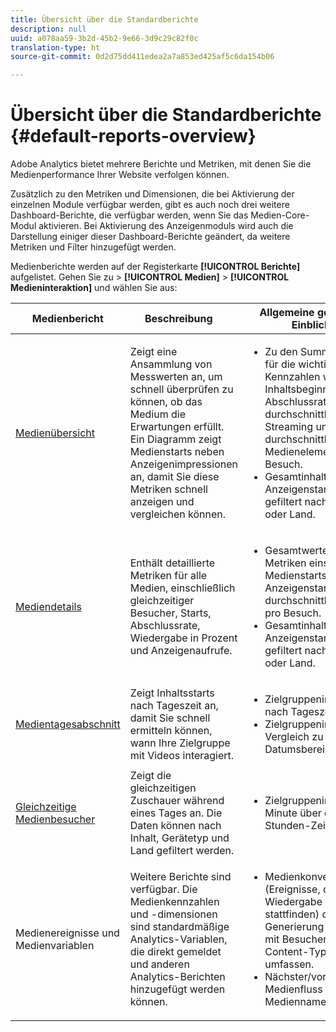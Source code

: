 ```yaml
---
title: Übersicht über die Standardberichte
description: null
uuid: a078aa59-3b2d-45b2-9e66-3d9c29c82f0c
translation-type: ht
source-git-commit: 0d2d75dd411edea2a7a853ed425af5c6da154b06

---
```



# Übersicht über die Standardberichte {#default-reports-overview}

Adobe Analytics bietet mehrere Berichte und Metriken, mit denen Sie die Medienperformance Ihrer Website verfolgen können.

Zusätzlich zu den Metriken und Dimensionen, die bei Aktivierung der einzelnen Module verfügbar werden, gibt es auch noch drei weitere Dashboard-Berichte, die verfügbar werden, wenn Sie das Medien-Core-Modul aktivieren. Bei Aktivierung des Anzeigenmoduls wird auch die Darstellung einiger dieser Dashboard-Berichte geändert, da weitere Metriken und Filter hinzugefügt werden.

Medienberichte werden auf der Registerkarte **[!UICONTROL Berichte]** aufgelistet. Gehen Sie zu &gt; **[!UICONTROL Medien]** &gt; **[!UICONTROL Medieninteraktion]** und wählen Sie aus:

| Medienbericht | Beschreibung     | Allgemeine geschäftliche Einblicke       |
| --- | --- | --- |
| [Medienübersicht](media-reports-overview.md) | Zeigt eine Ansammlung von Messwerten an, um schnell überprüfen zu können, ob das Medium die Erwartungen erfüllt. Ein Diagramm zeigt Medienstarts neben Anzeigenimpressionen an, damit Sie diese Metriken schnell anzeigen und vergleichen können. | <ul> <li>Zu den Summen gehören für die wichtigsten Kennzahlen wie Inhaltsbeginn, Abschlussrate, durchschnittliche Zeit im Streaming und durchschnittliche Medienelemente pro Besuch.  </li> <li>Gesamtinhalts- und Anzeigenstarts für Medien gefiltert nach Gerätetyp oder Land.  </li> </ul> |
| [Mediendetails](media-reports-detail.md) | Enthält detaillierte Metriken für alle Medien, einschließlich gleichzeitiger Besucher, Starts, Abschlussrate, Wiedergabe in Prozent und Anzeigenaufrufe. | <ul> <li>Gesamtwerte für die Top-Metriken einschließlich Medienstarts, Inhalts- und Anzeigenstarts und durchschnittlicher Inhalt pro Besuch.  </li> <li>Gesamtinhalts- und Anzeigenstarts für Medien gefiltert nach Gerätetyp oder Land.  </li> </ul> |
| [Medientagesabschnitt](media-reports-daypart.md) | Zeigt Inhaltsstarts nach Tageszeit an, damit Sie schnell ermitteln können, wann Ihre Zielgruppe mit Videos interagiert. | <ul> <li>Zielgruppeninteraktion nach Tageszeit  </li> <li>Zielgruppeninteraktion im Vergleich zu vorherigen Datumsbereichen  </li> </ul> |
| [Gleichzeitige Medienbesucher](media-concurrent-viewers.md) | Zeigt die gleichzeitigen Zuschauer während eines Tages an. Die Daten können nach Inhalt, Gerätetyp und Land gefiltert werden. | <ul> <li>Zielgruppeninteraktion pro Minute über einen 24-Stunden-Zeitraum.  </li> </ul> |
| Medienereignisse und Medienvariablen | Weitere Berichte sind verfügbar. Die Medienkennzahlen und -dimensionen sind standardmäßige Analytics-Variablen, die direkt gemeldet und anderen Analytics-Berichten hinzugefügt werden können. | <ul> <li>Medienkonversion (Ereignisse, die nach der Wiedergabe des Mediums stattfinden) durch Generierung eines Berichts mit Besuchen, die den Content-Typ „Medien“ umfassen.  </li> <li>Nächster/vorheriger Medienfluss über die Mediennamenseigenschaft.  </li> </ul> |
